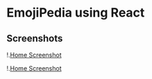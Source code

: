 # EmojiPedia using React

## Screenshots

!.[Home Screenshot](./Screenshots/screenShot1.jpg "")

!.[Home Screenshot](./Screenshots/screenShot2.jpg "")
